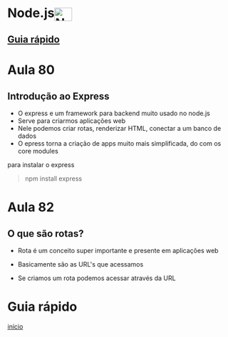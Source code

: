 <h1>Node.js<img align="center" alt="Node" height="30" width="40" src="https://cdn.jsdelivr.net/gh/devicons/devicon/icons/nodejs/nodejs-original.svg"></h1>

## [Guia rápido](#guia-rápido-1)


# Aula 80 

## Introdução ao Express 

* O express e um framework para backend muito usado no node.js
* Serve para criarmos aplicações web
* Nele podemos criar rotas, renderizar HTML, conectar a um banco de dados
* O epress torna a criação de apps muito mais simplificada, do com os core modules 

para instalar o express 
> npm install express


# Aula 82
## O que são rotas?

* Rota é um conceito super importante e presente em aplicações web

* Basicamente são as URL's que acessamos 

* Se criamos um rota podemos acessar através da URL

 


























































































# Guia rápido 
[início](#nodejs)
